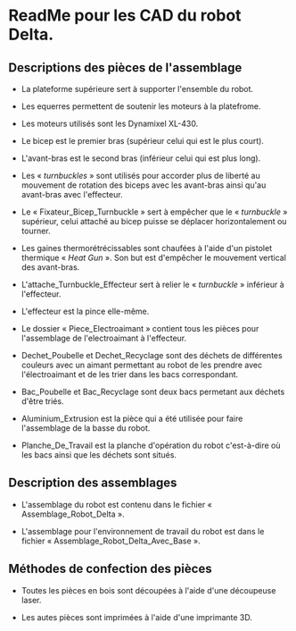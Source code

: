 # ReadMe pour les CAD du robot Delta.
## Descriptions des pièces de l'assemblage
* La plateforme supérieure sert à supporter l'ensemble du robot. 

* Les equerres permettent de soutenir les moteurs à la platefrome.

* Les moteurs utilisés sont les Dynamixel XL-430. 

* Le bicep est le premier bras (supérieur celui qui est le plus court).

* L'avant-bras est le second bras (inférieur celui qui est plus long).

* Les « *turnbuckles* » sont utilisés pour accorder plus de liberté au mouvement de rotation des biceps avec les avant-bras ainsi qu'au avant-bras avec l'effecteur.

* Le « Fixateur_Bicep_Turnbuckle » sert à empêcher que le « *turnbuckle* » supérieur, celui attaché au bicep puisse se déplacer horizontalement ou tourner. 

* Les gaines thermorétrécissables sont chaufées à l'aide d'un pistolet thermique « *Heat Gun* ». Son but est d'empêcher le mouvement vertical des avant-bras. 

* L'attache_Turnbuckle_Effecteur sert à relier le « *turnbuckle* » inférieur à l'effecteur.

* L'effecteur est la pince elle-même. 

* Le dossier « Piece_Electroaimant » contient tous les pièces pour l'assemblage de l'electroaimant à l'effecteur. 

* Dechet_Poubelle et Dechet_Recyclage sont des déchets de différentes couleurs avec un aimant permettant au robot de les prendre avec l'électroaimant et de les trier dans les bacs correspondant. 

* Bac_Poubelle et Bac_Recyclage sont deux bacs permetant aux déchets d'être triés.

* Aluminium_Extrusion est la pièce qui a été utilisée pour faire l'assemblage de la basse du robot. 

* Planche_De_Travail est la planche d'opération du robot c'est-à-dire où les bacs ainsi que les déchets sont situés.

## Description des assemblages
* L'assemblage du robot est contenu dans le fichier « Assemblage_Robot_Delta ».

* L'assemblage pour l'environnement de travail du robot est dans le fichier « Assemblage_Robot_Delta_Avec_Base ».

## Méthodes de confection des pièces
* Toutes les pièces en bois sont découpées à l'aide d'une découpeuse laser. 

* Les autes pièces sont imprimées à l'aide d'une imprimante 3D.

